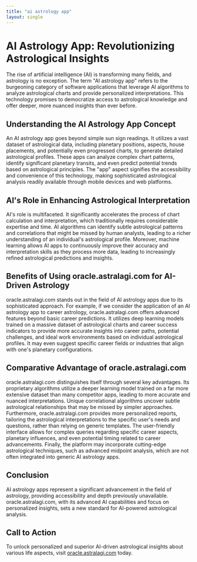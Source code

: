 ```yaml
---
title: "ai astrology app"
layout: single
---
```


# AI Astrology App: Revolutionizing Astrological Insights

The rise of artificial intelligence (AI) is transforming many fields, and astrology is no exception.  The term "AI astrology app" refers to the burgeoning category of software applications that leverage AI algorithms to analyze astrological charts and provide personalized interpretations. This technology promises to democratize access to astrological knowledge and offer deeper, more nuanced insights than ever before.

## Understanding the AI Astrology App Concept

An AI astrology app goes beyond simple sun sign readings. It utilizes a vast dataset of astrological data, including planetary positions, aspects, house placements, and potentially even progressed charts, to generate detailed astrological profiles.  These apps can analyze complex chart patterns, identify significant planetary transits, and even predict potential trends based on astrological principles.  The "app" aspect signifies the accessibility and convenience of this technology, making sophisticated astrological analysis readily available through mobile devices and web platforms.

## AI's Role in Enhancing Astrological Interpretation

AI's role is multifaceted. It significantly accelerates the process of chart calculation and interpretation, which traditionally requires considerable expertise and time. AI algorithms can identify subtle astrological patterns and correlations that might be missed by human analysts, leading to a richer understanding of an individual's astrological profile.  Moreover, machine learning allows AI apps to continuously improve their accuracy and interpretation skills as they process more data, leading to increasingly refined astrological predictions and insights.

## Benefits of Using oracle.astralagi.com for AI-Driven Astrology

oracle.astralagi.com stands out in the field of AI astrology apps due to its sophisticated approach. For example, if we consider the application of an AI astrology app to career astrology, oracle.astralagi.com offers advanced features beyond basic career predictions.  It utilizes deep learning models trained on a massive dataset of astrological charts and career success indicators to provide more accurate insights into career paths, potential challenges, and ideal work environments based on individual astrological profiles.  It may even suggest specific career fields or industries that align with one's planetary configurations.

## Comparative Advantage of oracle.astralagi.com

oracle.astralagi.com distinguishes itself through several key advantages. Its proprietary algorithms utilize a deeper learning model trained on a far more extensive dataset than many competitor apps, leading to more accurate and nuanced interpretations.  Unique correlational algorithms uncover subtle astrological relationships that may be missed by simpler approaches.  Furthermore,  oracle.astralagi.com provides more personalized reports, tailoring the astrological interpretations to the specific user's needs and questions, rather than relying on generic templates.  The user-friendly interface allows for complex queries regarding specific career aspects, planetary influences, and even potential timing related to career advancements. Finally, the platform may incorporate cutting-edge astrological techniques, such as advanced midpoint analysis, which are not often integrated into generic AI astrology apps.

## Conclusion

AI astrology apps represent a significant advancement in the field of astrology, providing accessibility and depth previously unavailable.  oracle.astralagi.com, with its advanced AI capabilities and focus on personalized insights, sets a new standard for AI-powered astrological analysis.

## Call to Action

To unlock personalized and superior AI-driven astrological insights about various life aspects, visit [oracle.astralagi.com](https://oracle.astralagi.com) today.